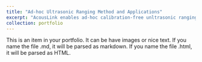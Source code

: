 ```yaml
---
title: "Ad-hoc Ultrasonic Ranging Method and Applications"
excerpt: "AcousLink enables ad-hoc calibration-free unltrasonic ranging via bluetooth. <br/><img src='/images/faceori/intro_new.png'>"
collection: portfolio
---
```


This is an item in your portfolio. It can be have images or nice text. If you name the file .md, it will be parsed as markdown. If you name the file .html, it will be parsed as HTML. 
